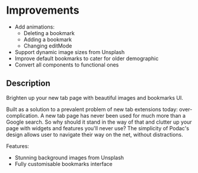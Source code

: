# Improvements

- Add animations:
  - Deleting a bookmark
  - Adding a bookmark
  - Changing editMode
- Support dynamic image sizes from Unsplash
- Improve default bookmarks to cater for older demographic
- Convert all components to functional ones

## Description

Brighten up your new tab page with beautiful images and bookmarks UI.

Built as a solution to a prevalent problem of new tab extensions today: over-complication. A new tab page has never been used for much more than a Google search. So why should it stand in the way of that and clutter up your page with widgets and features you'll never use? The simplicity of Podac's design allows user to navigate their way on the net, without distractions.

Features:

- Stunning background images from Unsplash
- Fully customisable bookmarks interface
